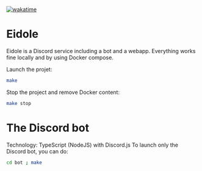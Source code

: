 <a href="https://wakatime.com/badge/user/1f18b09f-6cf2-4aa1-a256-b88b4b5616fe/project/aa825971-ae1c-437b-9415-82df72047644"><img src="https://wakatime.com/badge/user/1f18b09f-6cf2-4aa1-a256-b88b4b5616fe/project/aa825971-ae1c-437b-9415-82df72047644.svg" alt="wakatime"></a>

# Eidole

Eidole is a Discord service including a bot and a webapp. Everything works fine
locally and by using Docker compose.

Launch the projet:
```bash
make
```
Stop the project and remove Docker content:
```bash
make stop
```

# The Discord bot

Technology: TypeScript (NodeJS) with Discord.js
To launch only the Discord bot, you can do:
```bash
cd bot ; make
```